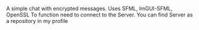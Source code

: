 A simple chat with encrypted messages.
Uses SFML, ImGUI-SFML, OpenSSL
To function need to connect to the Server. You can find Server as a repository in my profile
